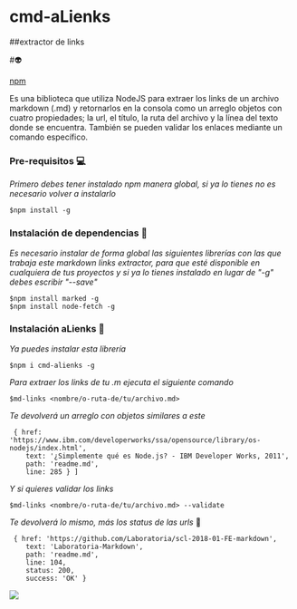 # cmd-aLienks 
##extractor de links

#:alien:

[npm](https://www.npmjs.com/package/cmd-alienks)

Es una biblioteca que utiliza NodeJS para extraer los links de un archivo markdown (.md) y retornarlos en la consola como un arreglo objetos con cuatro propiedades; la url, el título, la ruta del archivo y la línea del texto donde se encuentra. También se pueden validar los enlaces mediante un comando específico.


### Pre-requisitos :computer:

_Primero debes tener instalado npm manera global, si ya lo tienes no es necesario volver a instalarlo_

```
$npm install -g

```

### Instalación de dependencias 📓

_Es necesario instalar de forma global las siguientes librerías con las que trabaja este markdown links extractor, para que esté disponible en cualquiera de tus proyectos y si ya lo tienes instalado en lugar de "-g" debes escribir "--save"_

```
$npm install marked -g
$npm install node-fetch -g

```


### Instalación aLienks :electric_plug:

_Ya puedes instalar esta librería_

```
$npm i cmd-alienks -g
```

_Para extraer los links de tu .m ejecuta el siguiente comando_

```
$md-links <nombre/o-ruta-de/tu/archivo.md>  
```
_Te devolverá un arreglo con objetos similares a este_

```
 { href: 'https://www.ibm.com/developerworks/ssa/opensource/library/os-nodejs/index.html',
    text: '¿Simplemente qué es Node.js? - IBM Developer Works, 2011',
    path: 'readme.md',
    line: 285 } ]

```

_Y si quieres validar los links_

```
$md-links <nombre/o-ruta-de/tu/archivo.md> --validate
```

_Te devolverá lo mismo, más los status de las urls_ :japanese_ogre:

```
 { href: 'https://github.com/Laboratoria/scl-2018-01-FE-markdown',
    text: 'Laboratoria-Markdown',
    path: 'readme.md',
    line: 104,
    status: 200,
    success: 'OK' } 

```

<img src=" http://octodex.github.com/images/dojocat.jpg">

